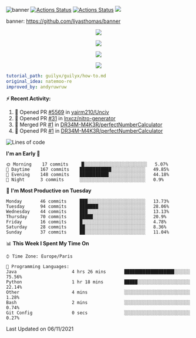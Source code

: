 ![banner](https://user-images.githubusercontent.com/67145585/139498733-a94b01bd-717d-4698-b6fc-7838a2600b84.png)
[![Actions Status](https://github.com/DR34M-M4K3R/DR34M-M4K3R/workflows/wakatime-stats/badge.svg)](https://github.com/DR34M-M4K3R/DR34M-M4K3R/actions)
[![Actions Status](https://github.com/DR34M-M4K3R/DR34M-M4K3R/workflows/update-gh-activity/badge.svg)](https://github.com/DR34M-M4K3R/DR34M-M4K3R/actions)
![](https://visitor-badge.glitch.me/badge?page_id=DR34M-M4K3R.DR34M-M4K3R)

banner: https://github.com/liyasthomas/banner



<p align="center">
  <a href="https://discord.gg/FPhHhBG25d">
  <img alig src="https://discordapp.com/api/guilds/858046559316344852/widget.png?style=banner3" />
</p>





<p align="center">
  <img alig src="https://github-profile-trophy.vercel.app/?username=DR34M-M4K3R&column=6&rank=SSS,SS,S,AAA,AA,A,B,C" />
</p>


<p align="center">
  <a href="https://readme-chi.vercel.app//api/now-playing?open">
    <!-- Music bars move to the beat and are colored based on the track's happiness, danceability and energy! -->
    <img src="https://readme-chi.vercel.app//api/now-playing">
  </a>
</p>

<p align="center">
  <img src="https://readme-chi.vercel.app//api/top-played">
</p>
 
```yaml
tutorial_path: guilyx/guilyx/how-to.md
original_idea: natemoo-re
improved_by: andyruwruw
```


**:zap: Recent Activity:**

<!--START_SECTION:activity-->
1. 💪 Opened PR [#5569](https://github.com/yairm210/Unciv/pull/5569) in [yairm210/Unciv](https://github.com/yairm210/Unciv)
2. 💪 Opened PR [#31](https://github.com/lnxcz/nitro-generator/pull/31) in [lnxcz/nitro-generator](https://github.com/lnxcz/nitro-generator)
3. 🎉 Merged PR [#1](https://github.com/DR34M-M4K3R/perfectNumberCalculator/pull/1) in [DR34M-M4K3R/perfectNumberCalculator](https://github.com/DR34M-M4K3R/perfectNumberCalculator)
4. 💪 Opened PR [#1](https://github.com/DR34M-M4K3R/perfectNumberCalculator/pull/1) in [DR34M-M4K3R/perfectNumberCalculator](https://github.com/DR34M-M4K3R/perfectNumberCalculator)
<!--END_SECTION:activity-->


<!--START_SECTION:waka-->
![Lines of code](https://img.shields.io/badge/From%20Hello%20World%20I%27ve%20Written-18620%20lines%20of%20code-blue)

**I'm an Early 🐤** 

```text
🌞 Morning    17 commits     █░░░░░░░░░░░░░░░░░░░░░░░░   5.07% 
🌆 Daytime    167 commits    ████████████░░░░░░░░░░░░░   49.85% 
🌃 Evening    148 commits    ███████████░░░░░░░░░░░░░░   44.18% 
🌙 Night      3 commits      ░░░░░░░░░░░░░░░░░░░░░░░░░   0.9%

```
📅 **I'm Most Productive on Tuesday** 

```text
Monday       46 commits     ███░░░░░░░░░░░░░░░░░░░░░░   13.73% 
Tuesday      94 commits     ███████░░░░░░░░░░░░░░░░░░   28.06% 
Wednesday    44 commits     ███░░░░░░░░░░░░░░░░░░░░░░   13.13% 
Thursday     70 commits     █████░░░░░░░░░░░░░░░░░░░░   20.9% 
Friday       16 commits     █░░░░░░░░░░░░░░░░░░░░░░░░   4.78% 
Saturday     28 commits     ██░░░░░░░░░░░░░░░░░░░░░░░   8.36% 
Sunday       37 commits     ██░░░░░░░░░░░░░░░░░░░░░░░   11.04%

```


📊 **This Week I Spent My Time On** 

```text
⌚︎ Time Zone: Europe/Paris

💬 Programming Languages: 
Java                     4 hrs 26 mins       ███████████████████░░░░░░   75.56% 
Python                   1 hr 18 mins        █████░░░░░░░░░░░░░░░░░░░░   22.14% 
Other                    4 mins              ░░░░░░░░░░░░░░░░░░░░░░░░░   1.28% 
Bash                     2 mins              ░░░░░░░░░░░░░░░░░░░░░░░░░   0.74% 
Git Config               0 secs              ░░░░░░░░░░░░░░░░░░░░░░░░░   0.27%

```


 Last Updated on 06/11/2021
<!--END_SECTION:waka-->
